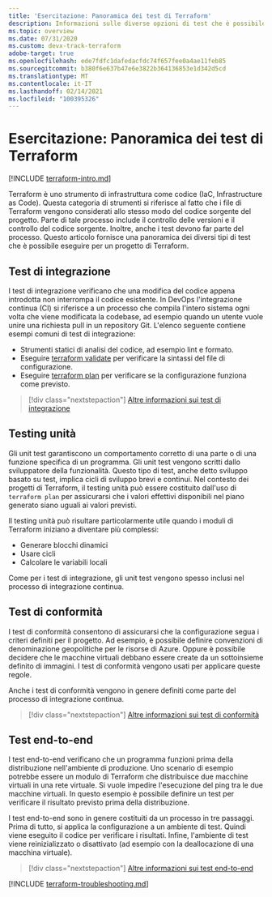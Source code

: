 ```yaml
---
title: 'Esercitazione: Panoramica dei test di Terraform'
description: Informazioni sulle diverse opzioni di test che è possibile configurare per convalidare i progetti di Terraform.
ms.topic: overview
ms.date: 07/31/2020
ms.custom: devx-track-terraform
adobe-target: true
ms.openlocfilehash: ede7fdfc1dafedacfdc74f657fee0a4ae11feb85
ms.sourcegitcommit: b380f6e637b47e6e3822b364136853e1d342d5cd
ms.translationtype: MT
ms.contentlocale: it-IT
ms.lasthandoff: 02/14/2021
ms.locfileid: "100395326"
---
```

# <a name="tutorial-terraform-testing-overview"></a>Esercitazione: Panoramica dei test di Terraform

[!INCLUDE [terraform-intro.md](includes/terraform-intro.md)]

Terraform è uno strumento di infrastruttura come codice (IaC, Infrastructure as Code). Questa categoria di strumenti si riferisce al fatto che i file di Terraform vengono considerati allo stesso modo del codice sorgente del progetto. Parte di tale processo include il controllo delle versioni e il controllo del codice sorgente. Inoltre, anche i test devono far parte del processo. Questo articolo fornisce una panoramica dei diversi tipi di test che è possibile eseguire per un progetto di Terraform.

## <a name="integration-testing"></a>Test di integrazione

I test di integrazione verificano che una modifica del codice appena introdotta non interrompa il codice esistente. In DevOps l'integrazione continua (CI) si riferisce a un processo che compila l'intero sistema ogni volta che viene modificata la codebase, ad esempio quando un utente vuole unire una richiesta pull in un repository Git. L'elenco seguente contiene esempi comuni di test di integrazione:

- Strumenti statici di analisi del codice, ad esempio lint e formato.
- Eseguire [terraform validate](https://www.terraform.io/docs/commands/validate.html) per verificare la sintassi del file di configurazione.
- Eseguire [terraform plan](https://www.terraform.io/docs/commands/validate.html) per verificare se la configurazione funziona come previsto.

> [!div class="nextstepaction"]
> [Altre informazioni sui test di integrazione](best-practices-integration-testing.md)

## <a name="unit-testing"></a>Testing unità

Gli unit test garantiscono un comportamento corretto di una parte o di una funzione specifica di un programma. Gli unit test vengono scritti dallo sviluppatore della funzionalità. Questo tipo di test, anche detto sviluppo basato su test, implica cicli di sviluppo brevi e continui. Nel contesto dei progetti di Terraform, il testing unità può essere costituito dall'uso di `terraform plan` per assicurarsi che i valori effettivi disponibili nel piano generato siano uguali ai valori previsti. 

Il testing unità può risultare particolarmente utile quando i moduli di Terraform iniziano a diventare più complessi:

- Generare blocchi dinamici
- Usare cicli
- Calcolare le variabili locali

Come per i test di integrazione, gli unit test vengono spesso inclusi nel processo di integrazione continua.

## <a name="compliance-testing"></a>Test di conformità

I test di conformità consentono di assicurarsi che la configurazione segua i criteri definiti per il progetto. Ad esempio, è possibile definire convenzioni di denominazione geopolitiche per le risorse di Azure. Oppure è possibile decidere che le macchine virtuali debbano essere create da un sottoinsieme definito di immagini. I test di conformità vengono usati per applicare queste regole.

Anche i test di conformità vengono in genere definiti come parte del processo di integrazione continua.

> [!div class="nextstepaction"]
> [Altre informazioni sui test di conformità](best-practices-compliance-testing.md)

## <a name="end-to-end-e2e-testing"></a>Test end-to-end

I test end-to-end verificano che un programma funzioni prima della distribuzione nell'ambiente di produzione. Uno scenario di esempio potrebbe essere un modulo di Terraform che distribuisce due macchine virtuali in una rete virtuale. Si vuole impedire l'esecuzione del ping tra le due macchine virtuali. In questo esempio è possibile definire un test per verificare il risultato previsto prima della distribuzione.

I test end-to-end sono in genere costituiti da un processo in tre passaggi. Prima di tutto, si applica la configurazione a un ambiente di test. Quindi viene eseguito il codice per verificare i risultati. Infine, l'ambiente di test viene reinizializzato o disattivato (ad esempio con la deallocazione di una macchina virtuale).

> [!div class="nextstepaction"]
> [Altre informazioni sui test end-to-end](best-practices-end-to-end-testing.md)

[!INCLUDE [terraform-troubleshooting.md](includes/terraform-troubleshooting.md)]
